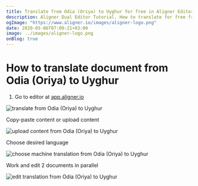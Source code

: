 ```yaml
---
title: Translate from Odia (Oriya) to Uyghur for free in Aligner Editor
description: Aligner Dual Editor Tutorial. How to translate for free from Odia (Oriya) to Uyghur. Aligner is multilingual document management platform. 
ogImage: "https://www.aligner.io/images/aligner-logo.png"
date: 2020-05-06T07:09:21+03:00
image: ../images/aligner-logo.png
onBlog: true
---
```


# How to translate document from Odia (Oriya) to Uyghur

1. Go to editor at [app.aligner.io](https://app.aligner.io "Aligner App web page")

![translate from Odia (Oriya) to Uyghur](../aligner-blank-editor.png "translate from Odia (Oriya) to Uyghur")

Copy-paste content or upload content

![upload content from Odia (Oriya) to Uyghur](../aligner-uploaded-document.png "upload content from Odia (Oriya) to Uyghur")

Choose desired language

![choose machine translation from Odia (Oriya) to Uyghur](../aligner-language-dropdown.png "choose machine translation from Odia (Oriya) to Uyghur")

Work and edit 2 documents in parallel

![edit translation from Odia (Oriya) to Uyghur](../aligner-double-sitded-editor.png "edit translation from Odia (Oriya) to Uyghur")

